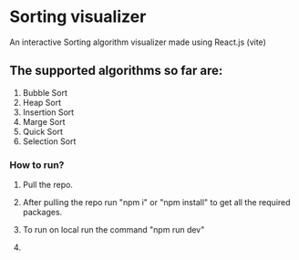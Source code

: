 # Sorting visualizer
An interactive Sorting algorithm visualizer made using React.js (vite)

## The supported algorithms so far are:
1. Bubble Sort
2. Heap Sort
3. Insertion Sort
4. Marge Sort
5. Quick Sort
6. Selection Sort

### How to run?
1. Pull the repo.
2. After pulling the repo run "npm i" or "npm install" to get all the required packages.
3. To run on local run the command "npm run dev"

4. 
